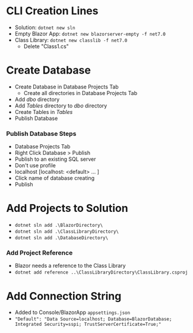 # CLI Creation Lines

- Solution: `dotnet new sln`
- Empty Blazor App: `dotnet new blazorserver-empty -f net7.0`
- Class Library: `dotnet new classlib -f net7.0`
  - Delete "Class1.cs"

# Create Database

- Create Database in Database Projects Tab 
  - Create all directories in Database Projects Tab
- Add *dbo* directory
- Add *Tables* directory to *dbo* directory
- Create Tables in *Tables*
- Publish Database

### Publish Database Steps

- Database Projects Tab
- Right Click Database > Publish
- Publish to an existing SQL server
- Don't use profile
- localhost [localhost: \<default> ... ]
- Click name of database creating
- Publish

# Add Projects to Solution

- `dotnet sln add .\BlazorDirectory\`
- `dotnet sln add .\ClassLibraryDirectory\`
- `dotnet sln add .\DatabaseDirectory\`

### Add Project Reference

- Blazor needs a reference to the Class Library
- `dotnet add reference ..\ClassLibraryDirectory\ClassLibrary.csproj`

# Add Connection String

- Added to Console/BlazorApp `appsettings.json`
- `"Default": "Data Source=localhost; Database=BlazorDatabase; Integrated Security=sspi; TrustServerCertificate=True;"`

